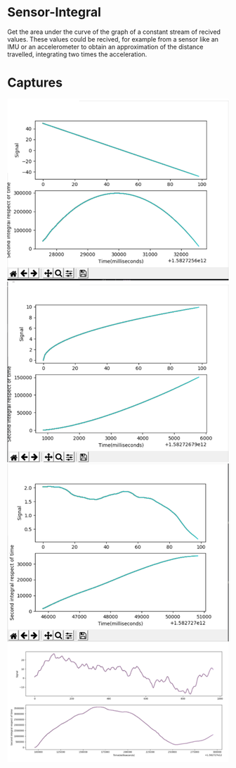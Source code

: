 # Sensor-Integral
Get the area under the curve of the graph of a constant stream of recived values. These values could be recived, for example from a sensor like an IMU or an accelerometer to obtain an approximation of the distance travelled, integrating two times the acceleration.

# Captures
![1](Captures/Captura1.PNG)
![2](Captures/Captura2.PNG)
![3](Captures/Captura3.PNG)
![4](Captures/Captura4.PNG)
